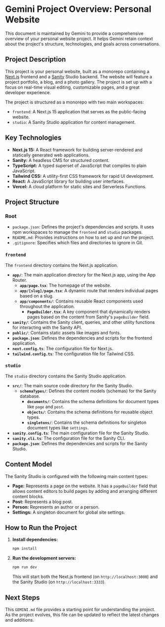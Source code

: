
# Gemini Project Overview: Personal Website

This document is maintained by Gemini to provide a comprehensive overview of your personal website project. It helps Gemini retain context about the project's structure, technologies, and goals across conversations.

## Project Description

This project is your personal website, built as a monorepo containing a [Next.js](https://nextjs.org/) frontend and a [Sanity](https://www.sanity.io/) Studio backend. The website will feature a project portfolio, a blog, and a photo gallery. The project is set up with a focus on real-time visual editing, customizable pages, and a great developer experience.

The project is structured as a monorepo with two main workspaces:

-   `frontend`: A Next.js 15 application that serves as the public-facing website.
-   `studio`: A Sanity Studio application for content management.

## Key Technologies

-   **Next.js 15:** A React framework for building server-rendered and statically generated web applications.
-   **Sanity:** A headless CMS for structured content.
-   **TypeScript:** A typed superset of JavaScript that compiles to plain JavaScript.
-   **Tailwind CSS:** A utility-first CSS framework for rapid UI development.
-   **React:** A JavaScript library for building user interfaces.
-   **Vercel:** A cloud platform for static sites and Serverless Functions.

## Project Structure

### Root

-   `package.json`: Defines the project's dependencies and scripts. It uses npm workspaces to manage the `frontend` and `studio` packages.
-   `README.md`: Provides instructions on how to set up and run the project.
-   `.gitignore`: Specifies which files and directories to ignore in Git.

### `frontend`

The `frontend` directory contains the Next.js application.

-   **`app/`**: The main application directory for the Next.js app, using the App Router.
    -   **`app/page.tsx`**: The homepage of the website.
    -   **`app/[slug]/page.tsx`**: A dynamic route that renders individual pages based on a slug.
    -   **`app/components/`**: Contains reusable React components used throughout the application.
        -   **`PageBuilder.tsx`**: A key component that dynamically renders pages based on the content from Sanity's `pageBuilder` field.
-   **`sanity/`**: Contains the Sanity client, queries, and other utility functions for interacting with the Sanity API.
-   **`public/`**: Contains static assets like images and fonts.
-   **`package.json`**: Defines the dependencies and scripts for the frontend application.
-   **`next.config.ts`**: The configuration file for Next.js.
-   **`tailwind.config.ts`**: The configuration file for Tailwind CSS.

### `studio`

The `studio` directory contains the Sanity Studio application.

-   **`src/`**: The main source code directory for the Sanity Studio.
    -   **`schemaTypes/`**: Defines the content models (schemas) for the Sanity database.
        -   **`documents/`**: Contains the schema definitions for document types like `page` and `post`.
        -   **`objects/`**: Contains the schema definitions for reusable object types.
        -   **`singletons/`**: Contains the schema definitions for singleton document types like `settings`.
-   **`sanity.config.ts`**: The main configuration file for the Sanity Studio.
-   **`sanity.cli.ts`**: The configuration file for the Sanity CLI.
-   **`package.json`**: Defines the dependencies and scripts for the Sanity Studio.

## Content Model

The Sanity Studio is configured with the following main content types:

-   **Page:** Represents a page on the website. It has a `pageBuilder` field that allows content editors to build pages by adding and arranging different content blocks.
-   **Post:** Represents a blog post.
-   **Person:** Represents an author or a person.
-   **Settings:** A singleton document for global site settings.

## How to Run the Project

1.  **Install dependencies:**
    ```bash
    npm install
    ```
2.  **Run the development servers:**
    ```bash
    npm run dev
    ```
    This will start both the Next.js frontend (on `http://localhost:3000`) and the Sanity Studio (on `http://localhost:3333`).

## Next Steps

This `GEMINI.md` file provides a starting point for understanding the project. As the project evolves, this file can be updated to reflect the latest changes and additions.
